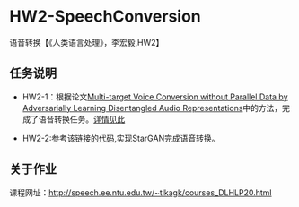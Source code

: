# HW2-SpeechConversion
 语音转换【《人类语言处理》，李宏毅,HW2】
 <br />
 
 ## 任务说明
- HW2-1：根据论文[Multi-target Voice Conversion without Parallel Data by Adversarially Learning Disentangled Audio Representations](https://www.isca-speech.org/archive_v0/Interspeech_2018/pdfs/1830.pdf)中的方法，完成了语音转换任务。[详情见此](https://github.com/cai525/HW2-SpeechConversion/blob/main/2-1/README.md)

- HW2-2:参考[该链接的代码](https://github.com/hujinsen/pytorch-StarGAN-VC),实现StarGAN完成语音转换。

## 关于作业
课程网址：http://speech.ee.ntu.edu.tw/~tlkagk/courses_DLHLP20.html
